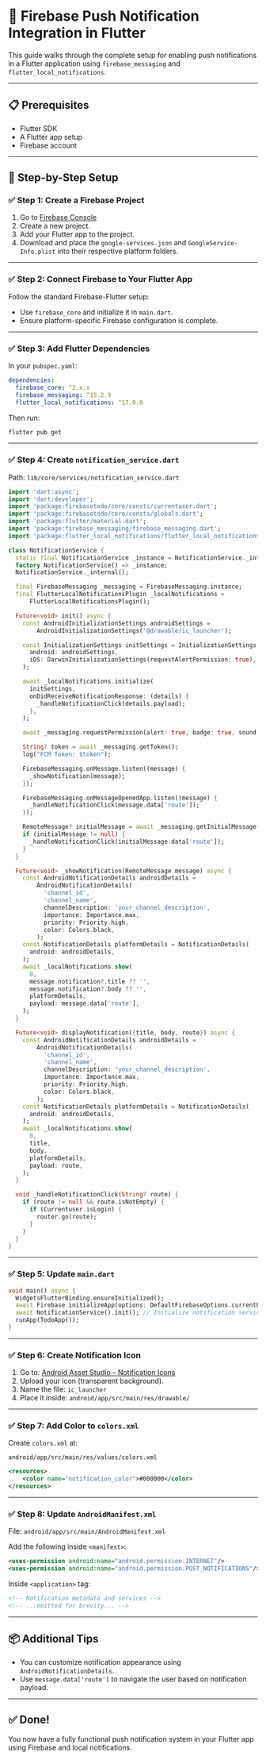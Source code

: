 # 🔔 Firebase Push Notification Integration in Flutter

This guide walks through the complete setup for enabling push notifications in a Flutter application using `firebase_messaging` and `flutter_local_notifications`.

---

## 📋 Prerequisites

- Flutter SDK
- A Flutter app setup
- Firebase account

---

## 🚀 Step-by-Step Setup

### ✅ Step 1: Create a Firebase Project

1. Go to [Firebase Console](https://console.firebase.google.com)
2. Create a new project.
3. Add your Flutter app to the project.
4. Download and place the `google-services.json` and `GoogleService-Info.plist` into their respective platform folders.

---

### ✅ Step 2: Connect Firebase to Your Flutter App

Follow the standard Firebase-Flutter setup:

- Use `firebase_core` and initialize it in `main.dart`.
- Ensure platform-specific Firebase configuration is complete.

---

### ✅ Step 3: Add Flutter Dependencies

In your `pubspec.yaml`:

```yaml
dependencies:
  firebase_core: ^2.x.x
  firebase_messaging: ^15.2.9
  flutter_local_notifications: ^17.0.0
```

Then run:

```bash
flutter pub get
```

---

### ✅ Step 4: Create `notification_service.dart`

Path: `lib/core/services/notification_service.dart`

```dart
import 'dart:async';
import 'dart:developer';
import 'package:firebasetodo/core/consts/currentuser.dart';
import 'package:firebasetodo/core/consts/globals.dart';
import 'package:flutter/material.dart';
import 'package:firebase_messaging/firebase_messaging.dart';
import 'package:flutter_local_notifications/flutter_local_notifications.dart';

class NotificationService {
  static final NotificationService _instance = NotificationService._internal();
  factory NotificationService() => _instance;
  NotificationService._internal();

  final FirebaseMessaging _messaging = FirebaseMessaging.instance;
  final FlutterLocalNotificationsPlugin _localNotifications =
      FlutterLocalNotificationsPlugin();

  Future<void> init() async {
    const AndroidInitializationSettings androidSettings =
        AndroidInitializationSettings('@drawable/ic_launcher');

    const InitializationSettings initSettings = InitializationSettings(
      android: androidSettings,
      iOS: DarwinInitializationSettings(requestAlertPermission: true),
    );

    await _localNotifications.initialize(
      initSettings,
      onDidReceiveNotificationResponse: (details) {
        _handleNotificationClick(details.payload);
      },
    );

    await _messaging.requestPermission(alert: true, badge: true, sound: true);

    String? token = await _messaging.getToken();
    log("FCM Token: $token");

    FirebaseMessaging.onMessage.listen((message) {
      _showNotification(message);
    });

    FirebaseMessaging.onMessageOpenedApp.listen((message) {
      _handleNotificationClick(message.data['route']);
    });

    RemoteMessage? initialMessage = await _messaging.getInitialMessage();
    if (initialMessage != null) {
      _handleNotificationClick(initialMessage.data['route']);
    }
  }

  Future<void> _showNotification(RemoteMessage message) async {
    const AndroidNotificationDetails androidDetails =
        AndroidNotificationDetails(
          'channel_id',
          'channel_name',
          channelDescription: 'your_channel_description',
          importance: Importance.max,
          priority: Priority.high,
          color: Colors.black,
        );
    const NotificationDetails platformDetails = NotificationDetails(
      android: androidDetails,
    );
    await _localNotifications.show(
      0,
      message.notification?.title ?? '',
      message.notification?.body ?? '',
      platformDetails,
      payload: message.data['route'],
    );
  }

  Future<void> displayNotification({title, body, route}) async {
    const AndroidNotificationDetails androidDetails =
        AndroidNotificationDetails(
          'channel_id',
          'channel_name',
          channelDescription: 'your_channel_description',
          importance: Importance.max,
          priority: Priority.high,
          color: Colors.black,
        );
    const NotificationDetails platformDetails = NotificationDetails(
      android: androidDetails,
    );
    await _localNotifications.show(
      0,
      title,
      body,
      platformDetails,
      payload: route,
    );
  }

  void _handleNotificationClick(String? route) {
    if (route != null && route.isNotEmpty) {
      if (Currentuser.isLogin) {
        router.go(route);
      }
    }
  }
}
```

---

### ✅ Step 5: Update `main.dart`

```dart
void main() async {
  WidgetsFlutterBinding.ensureInitialized();
  await Firebase.initializeApp(options: DefaultFirebaseOptions.currentPlatform);
  await NotificationService().init(); // Initialize notification service
  runApp(TodoApp());
}
```

---

### ✅ Step 6: Create Notification Icon

1. Go to: [Android Asset Studio – Notification Icons](https://romannurik.github.io/AndroidAssetStudio/icons-notification.html)
2. Upload your icon (transparent background).
3. Name the file: `ic_launcher`
4. Place it inside: `android/app/src/main/res/drawable/`

---

### ✅ Step 7: Add Color to `colors.xml`

Create `colors.xml` at:

```
android/app/src/main/res/values/colors.xml
```

```xml
<resources>
    <color name="notification_color">#000000</color>
</resources>
```

---

### ✅ Step 8: Update `AndroidManifest.xml`

File: `android/app/src/main/AndroidManifest.xml`

Add the following inside `<manifest>`:

```xml
<uses-permission android:name="android.permission.INTERNET"/>
<uses-permission android:name="android.permission.POST_NOTIFICATIONS"/>
```

Inside `<application>` tag:

```xml
<!-- Notification metadata and services -->
<!-- ...omitted for brevity... -->
```

---

## 📦 Additional Tips

- You can customize notification appearance using `AndroidNotificationDetails`.
- Use `message.data['route']` to navigate the user based on notification payload.

---

## ✅ Done!

You now have a fully functional push notification system in your Flutter app using Firebase and local notifications.
